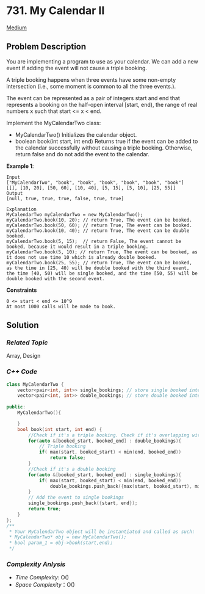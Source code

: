 # 731. My Calendar II
[Medium](https://leetcode.com/problems/my-calendar-ii/description/)

## Problem Description

You are implementing a program to use as your calendar. We can add a new event if adding the event will not cause a triple booking.

A triple booking happens when three events have some non-empty intersection (i.e., some moment is common to all the three events.).

The event can be represented as a pair of integers start and end that represents a booking on the half-open interval [start, end), the range of real numbers x such that start <= x < end.

Implement the MyCalendarTwo class:

  - MyCalendarTwo() Initializes the calendar object.
  - boolean book(int start, int end) Returns true if the event can be added to the calendar successfully without causing a triple booking. Otherwise, return false and do not add the event to the calendar.


**Example 1**:
```
Input
["MyCalendarTwo", "book", "book", "book", "book", "book", "book"]
[[], [10, 20], [50, 60], [10, 40], [5, 15], [5, 10], [25, 55]]
Output
[null, true, true, true, false, true, true]

Explanation
MyCalendarTwo myCalendarTwo = new MyCalendarTwo();
myCalendarTwo.book(10, 20); // return True, The event can be booked. 
myCalendarTwo.book(50, 60); // return True, The event can be booked. 
myCalendarTwo.book(10, 40); // return True, The event can be double booked. 
myCalendarTwo.book(5, 15);  // return False, The event cannot be booked, because it would result in a triple booking.
myCalendarTwo.book(5, 10); // return True, The event can be booked, as it does not use time 10 which is already double booked.
myCalendarTwo.book(25, 55); // return True, The event can be booked, as the time in [25, 40) will be double booked with the third event, the time [40, 50) will be single booked, and the time [50, 55) will be double booked with the second event.
```

**Constraints**
```
0 <= start < end <= 10^9
At most 1000 calls will be made to book.
```

## Solution

### _Related Topic_
   Array, Design

### _C++ Code_
```cpp
class MyCalendarTwo {
    vector<pair<int, int>> single_bookings; // store single booked intervals
    vector<pair<int, int>> double_bookings; // store double booked intervals
    
public:
    MyCalendarTwo(){

    }
    bool book(int start, int end) {
        //Check if it's a triple booking. Check if it's overlapping with any double booking date
        for(auto &[booked_start, booked_end] : double_bookings){
            // Triple booking
            if( max(start, booked_start) < min(end, booked_end))
                return false; 
        }
        //Check if it's a double booking
        for(auto &[booked_start, booked_end] : single_bookings){
            if( max(start, booked_start) < min(end, booked_end))
                double_bookings.push_back({max(start, booked_start), min(end, booked_end)});
        }
        // Add the event to single bookings
        single_bookings.push_back({start, end});
        return true;
    }
};
/**
 * Your MyCalendarTwo object will be instantiated and called as such:
 * MyCalendarTwo* obj = new MyCalendarTwo();
 * bool param_1 = obj->book(start,end);
 */
```

### _Complexity Anlysis_
- _Time Complexity_: O()
- _Space Complexity_：O()
